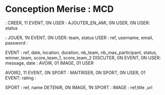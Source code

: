 # Conception Merise : MCD

:
CREER, 11 EVENT, 0N USER
:
AJOUTER_EN_AMI, 0N USER, 0N USER: status

:
JOUER, 1N EVENT, 0N USER: team, status
USER : ref, username, email, password
:

EVENT : ref, date, location, duration, nb_team, nb_max_participant, status, winner_team, score_team_1, score_team_2
DISCUTER, 0N EVENT, 0N USER: message, date
:
AVOIR, 01 IMAGE, 01 USER

AVOIR2, 11 EVENT, 0N SPORT
:
MAITRISER, 0N SPORT, 0N USER, 01 EVENT: rating
:

SPORT : ref, name
DETENIR, 0N IMAGE, 1N SPORT
:
IMAGE : ref,title ,url
